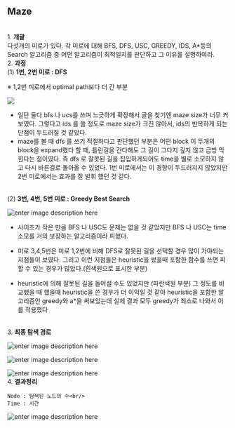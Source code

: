 ## Maze
<br/>
1. <b>개괄</b>
<br/>
	다섯개의 미로가 있다. 각 미로에 대해 BFS, DFS, USC, GREEDY, IDS, A*등의 Search 알고리즘 중 어떤 알고리즘이 최적일지를 판단하고 그 이유를 설명하여라.
<br/>
2. <b>과정</b>
<br/>
	(1) <b>1번, 2번 미로 : DFS </b>

※ 1,2번 미로에서 optimal path보다 더 간 부분

![](https://i.imgur.com/iqzkw2U.png)
		
* 일단 둘다 bfs 나 ucs를 쓰며 느긋하게 확장해서 골을 찾기엔 maze size가 너무 커보였다. 그렇다고 ids 를 쓸 정도로 maze size가 크진 않아서, ids의 반복하게 되는 단점이 두드러질 것 같았다.
*  maze를 볼 때 dfs 를 쓰기 적절하다고 판단했던 부분은 어떤 block 이 두개의 block을 expand했다 할 때, 틀린길을 간다해도 그 길이 그다지 깊지 않고 금방 막힌다는 점이였다. 즉 dfs 로 잘못된 길을 집입하게되어도 time을 별로 소모하지 않고 다시 바른길로 돌아올 수 있었다. 1번 미로에서는 이 경향이 두드러지지 않았지만 2번 미로에서는 효과를 잘 발휘 했던 것 같다.

<br/>
	(2) <b>3번, 4번, 5번 미로 :  Greedy Best Search</b>
	
![enter image description here](https://i.imgur.com/k1ZrgBV.png)

*  사이즈가 작은 만큼 BFS 나 USC도 문제는 없을 것 같았지만 BFS 나 USC는 time 소모를 거의 보장하는 알고리즘이라 피했다.

* 미로 3,4,5번은 미로 1,2번에 비해 DFS로 잘못된 길을 선택할 경우 많이 가야되는 지점들이 보였다. 그리고 이런 지점들은 heuristic을 썼을때 포함한 함수를 쓰면 피할 수 있는 경우가 많았다.(흰색원으로 표시한 부분)

* heuristic에 의해 잘못된 길을 들어설 수도 있었지만 (파란색원 부분) 그 정도를 비교했을 때 했을때 heuristic을 쓴 경우가 더 이익일 것 같아 heuristic을 포함한 알고리즘인 greedy와 a*을 써보았는데 실제 결과 모두 greedy가 최소로 나와서 이를 적용했다
<br/>
3. <b>최종 탐색 경로</b>

![enter image description here](https://i.imgur.com/Q20F12h.png)

![enter image description here](https://i.imgur.com/ZwGe211.png)

![enter image description here](https://i.imgur.com/Nb7rXgD.png)
<br/>
4. <b>결과정리</b>

	Node : 탐색된 노드의 수<br/>
	Time : 시간

![enter image description here](https://i.imgur.com/39KeZcm.png)

